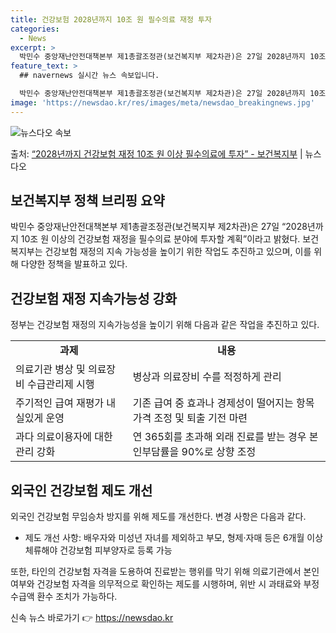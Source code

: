 ```yaml
---
title: 건강보험 2028년까지 10조 원 필수의료 재정 투자
categories:
  - News
excerpt: >
  박민수 중앙재난안전대책본부 제1총괄조정관(보건복지부 제2차관)은 27일 2028년까지 10조 원 이상의 건강…
feature_text: >
  ## navernews 실시간 뉴스 속보입니다.

  박민수 중앙재난안전대책본부 제1총괄조정관(보건복지부 제2차관)은 27일 2028년까지 10조 원 이상의 건강…
image: 'https://newsdao.kr/res/images/meta/newsdao_breakingnews.jpg'
---
```


![뉴스다오 속보](https://newsdao.kr/res/images/meta/newsdao_breakingnews.jpg)

<p>출처: <a href="https://newsdao.kr/3444" rel="dofollow">“2028년까지 건강보험 재정 10조 원 이상 필수의료에 투자”  - 보건복지부</a> | 뉴스다오</p>

<h2 data-ke-size="size26">보건복지부 정책 브리핑 요약</h2>
<p data-ke-size="size16">박민수 중앙재난안전대책본부 제1총괄조정관(보건복지부 제2차관)은 27일 “2028년까지 10조 원 이상의 건강보험 재정을 필수의료 분야에 투자할 계획”이라고 밝혔다. 보건복지부는 건강보험 재정의 지속 가능성을 높이기 위한 작업도 추진하고 있으며, 이를 위해 다양한 정책을 발표하고 있다.</p>

<h2 data-ke-size="size24">건강보험 재정 지속가능성 강화</h2>
<p data-ke-size="size16">정부는 건강보험 재정의 지속가능성을 높이기 위해 다음과 같은 작업을 추진하고 있다.</p>
<table>
	<tr>
		<td style="text-align: center; height: 17px;"><b>과제</b></td>
		<td style="text-align: center; height: 17px;"><b>내용</b></td>
	</tr>
	<tr>
		<td style="text-align: left;">의료기관 병상 및 의료장비 수급관리제 시행</td>
		<td style="text-align: left;">병상과 의료장비 수를 적정하게 관리</td>
	</tr>
	<tr>
		<td style="text-align: left;">주기적인 급여 재평가 내실있게 운영</td>
		<td style="text-align: left;">기존 급여 중 효과나 경제성이 떨어지는 항목 가격 조정 및 퇴출 기전 마련</td>
	</tr>
	<tr>
		<td style="text-align: left;">과다 의료이용자에 대한 관리 강화</td>
		<td style="text-align: left;">연 365회를 초과해 외래 진료를 받는 경우 본인부담률을 90%로 상향 조정</td>
	</tr>
</table>

<h2 data-ke-size="size24">외국인 건강보험 제도 개선</h2>
<p data-ke-size="size16">외국인 건강보험 무임승차 방지를 위해 제도를 개선한다. 변경 사항은 다음과 같다.</p>
<ul>
	<li>제도 개선 사항: 배우자와 미성년 자녀를 제외하고 부모, 형제·자매 등은 6개월 이상 체류해야 건강보험 피부양자로 등록 가능</li>
</ul>

<p data-ke-size="size16">또한, 타인의 건강보험 자격을 도용하여 진료받는 행위를 막기 위해 의료기관에서 본인 여부와 건강보험 자격을 의무적으로 확인하는 제도를 시행하며, 위반 시 과태료와 부정수급액 환수 조치가 가능하다.</p>
 

신속 뉴스 바로가기 👉 <a href="https://newsdao.kr" rel="dofollow">https://newsdao.kr</a>


